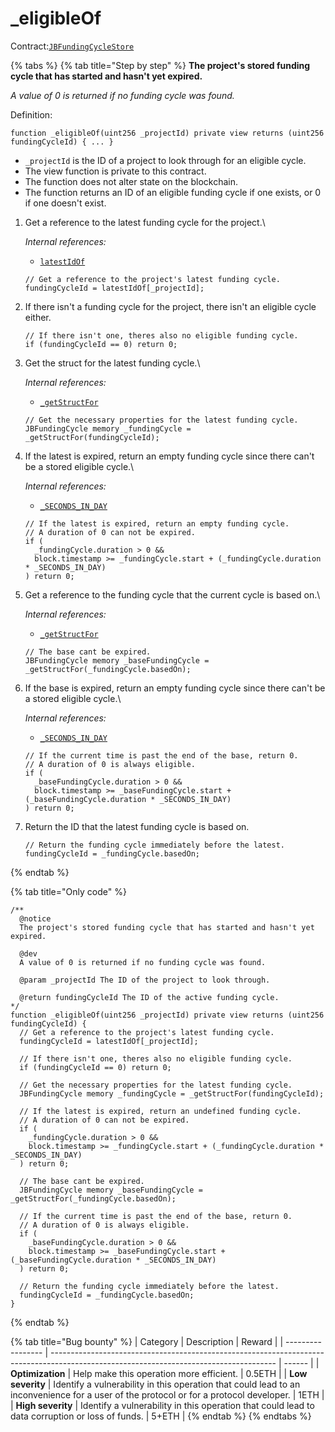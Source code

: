 # \_eligibleOf

Contract:[`JBFundingCycleStore`](../)​

{% tabs %}
{% tab title="Step by step" %}
**The project's stored funding cycle that has started and hasn't yet expired.**

_A value of 0 is returned if no funding cycle was found._

Definition:

```solidity
function _eligibleOf(uint256 _projectId) private view returns (uint256 fundingCycleId) { ... } 
```

* `_projectId` is the ID of a project to look through for an eligible cycle.
* The view function is private to this contract.
* The function does not alter state on the blockchain.
* The function returns an ID of an eligible funding cycle if one exists, or 0 if one doesn't exist.



1.  Get a reference to the latest funding cycle for the project.\


    _Internal references:_

    * [`latestIdOf`](../properties/latestidof.md)

    ```solidity
    // Get a reference to the project's latest funding cycle.
    fundingCycleId = latestIdOf[_projectId];
    ```


2.  If there isn't a funding cycle for the project, there isn't an eligible cycle either.

    ```solidity
    // If there isn't one, theres also no eligible funding cycle.
    if (fundingCycleId == 0) return 0;
    ```


3.  Get the struct for the latest funding cycle.\


    _Internal references:_

    * [`_getStructFor`](\_getstructfor.md)

    ```solidity
    // Get the necessary properties for the latest funding cycle.
    JBFundingCycle memory _fundingCycle = _getStructFor(fundingCycleId);
    ```


4.  If the latest is expired, return an empty funding cycle since there can't be a stored eligible cycle.\


    _Internal references:_

    * [`_SECONDS_IN_DAY`](../properties/\_seconds_in_day.md)

    ```solidity
    // If the latest is expired, return an empty funding cycle.
    // A duration of 0 can not be expired.
    if (
      _fundingCycle.duration > 0 &&
      block.timestamp >= _fundingCycle.start + (_fundingCycle.duration * _SECONDS_IN_DAY)
    ) return 0;
    ```


5.  Get a reference to the funding cycle that the current cycle is based on.\


    _Internal references:_

    * [`_getStructFor`](\_getstructfor.md)

    ```solidity
    // The base cant be expired.
    JBFundingCycle memory _baseFundingCycle = _getStructFor(_fundingCycle.basedOn);
    ```


6.  If the base is expired, return an empty funding cycle since there can't be a stored eligible cycle.\


    _Internal references:_

    * [`_SECONDS_IN_DAY`](../properties/\_seconds_in_day.md)

    ```solidity
    // If the current time is past the end of the base, return 0.
    // A duration of 0 is always eligible.
    if (
      _baseFundingCycle.duration > 0 &&
      block.timestamp >= _baseFundingCycle.start + (_baseFundingCycle.duration * _SECONDS_IN_DAY)
    ) return 0;
    ```


7.  Return the ID that the latest funding cycle is based on.

    ```solidity
    // Return the funding cycle immediately before the latest.
    fundingCycleId = _fundingCycle.basedOn;
    ```
{% endtab %}

{% tab title="Only code" %}
```solidity
/**
  @notice 
  The project's stored funding cycle that has started and hasn't yet expired.
  
  @dev
  A value of 0 is returned if no funding cycle was found.
  
  @param _projectId The ID of the project to look through.

  @return fundingCycleId The ID of the active funding cycle.
*/
function _eligibleOf(uint256 _projectId) private view returns (uint256 fundingCycleId) {
  // Get a reference to the project's latest funding cycle.
  fundingCycleId = latestIdOf[_projectId];

  // If there isn't one, theres also no eligible funding cycle.
  if (fundingCycleId == 0) return 0;

  // Get the necessary properties for the latest funding cycle.
  JBFundingCycle memory _fundingCycle = _getStructFor(fundingCycleId);

  // If the latest is expired, return an undefined funding cycle.
  // A duration of 0 can not be expired.
  if (
    _fundingCycle.duration > 0 &&
    block.timestamp >= _fundingCycle.start + (_fundingCycle.duration * _SECONDS_IN_DAY)
  ) return 0;

  // The base cant be expired.
  JBFundingCycle memory _baseFundingCycle = _getStructFor(_fundingCycle.basedOn);

  // If the current time is past the end of the base, return 0.
  // A duration of 0 is always eligible.
  if (
    _baseFundingCycle.duration > 0 &&
    block.timestamp >= _baseFundingCycle.start + (_baseFundingCycle.duration * _SECONDS_IN_DAY)
  ) return 0;

  // Return the funding cycle immediately before the latest.
  fundingCycleId = _fundingCycle.basedOn;
}
```
{% endtab %}

{% tab title="Bug bounty" %}
| Category          | Description                                                                                                                            | Reward |
| ----------------- | -------------------------------------------------------------------------------------------------------------------------------------- | ------ |
| **Optimization**  | Help make this operation more efficient.                                                                                               | 0.5ETH |
| **Low severity**  | Identify a vulnerability in this operation that could lead to an inconvenience for a user of the protocol or for a protocol developer. | 1ETH   |
| **High severity** | Identify a vulnerability in this operation that could lead to data corruption or loss of funds.                                        | 5+ETH  |
{% endtab %}
{% endtabs %}
